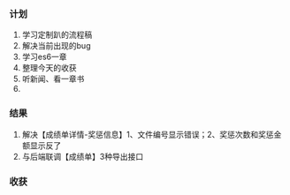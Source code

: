 ### 计划

1. 学习定制趴的流程稿
2. 解决当前出现的bug
3. 学习es6一章
4. 整理今天的收获
5. 听新闻、看一章书
6. 

### 结果

1. 解决【成绩单详情-奖惩信息】1、文件编号显示错误；2、奖惩次数和奖惩金额显示反了
2. 与后端联调【成绩单】3种导出接口

### 收获

### 

